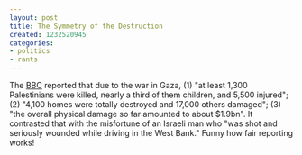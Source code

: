 ```yaml
---
layout: post
title: The Symmetry of the Destruction
created: 1232520945
categories:
- politics
- rants
---
```

The [BBC](http://news.bbc.co.uk/2/hi/middle_east/7839075.stm) reported that due to the war in Gaza, (1) "at least 1,300 Palestinians were killed, nearly a third of them children, and 5,500 injured"; (2) "4,100 homes were totally destroyed and 17,000 others damaged"; (3) "the overall physical damage so far amounted to about $1.9bn". It contrasted that with the misfortune of an Israeli man who "was shot and seriously wounded while driving in the West Bank." Funny how fair reporting works!
